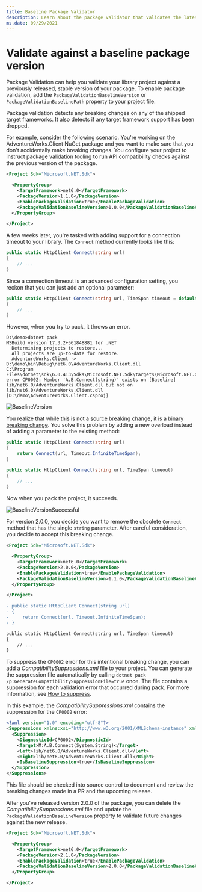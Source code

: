 ```yaml
---
title: Baseline Package Validator
description: Learn about the package validator that validates the latest version of a package with the previous, stable version.
ms.date: 09/29/2021
---
```


# Validate against a baseline package version

Package Validation can help you validate your library project against a previously released, stable version of your package. To enable package validation, add the `PackageValidationBaselineVersion` or `PackageValidationBaselinePath` property to your project file.

Package validation detects any breaking changes on any of the shipped target frameworks. It also detects if any target framework support has been dropped.

For example, consider the following scenario. You're working on the AdventureWorks.Client NuGet package and you want to make sure that you don't accidentally make breaking changes. You configure your project to instruct package validation tooling to run API compatibility checks against the previous version of the package.

```xml
<Project Sdk="Microsoft.NET.Sdk">

  <PropertyGroup>
    <TargetFramework>net6.0</TargetFramework>
    <PackageVersion>1.1.0</PackageVersion>
    <EnablePackageValidation>true</EnablePackageValidation>
    <PackageValidationBaselineVersion>1.0.0</PackageValidationBaselineVersion>
  </PropertyGroup>

</Project>
```

A few weeks later, you're tasked with adding support for a connection timeout to your library. The `Connect` method currently looks like this:

```csharp
public static HttpClient Connect(string url)
{
    // ...
}
```

Since a connection timeout is an advanced configuration setting, you reckon that you can just add an optional parameter:

```csharp
public static HttpClient Connect(string url, TimeSpan timeout = default)
{
    // ...
}
```

However, when you try to pack, it throws an error.

```dotnetcli
D:\demo>dotnet pack
MSBuild version 17.3.2+561848881 for .NET
  Determining projects to restore...
  All projects are up-to-date for restore.
  AdventureWorks.Client -> D:\demo\bin\Debug\net6.0\AdventureWorks.Client.dll
C:\Program Files\dotnet\sdk\6.0.413\Sdks\Microsoft.NET.Sdk\targets\Microsoft.NET.Compatibility.Common.targets(33,5): error CP0002: Member 'A.B.Connect(string)' exists on [Baseline] lib/net6.0/AdventureWorks.Client.dll but not on lib/net6.0/AdventureWorks.Client.dll [D:\demo\AdventureWorks.Client.csproj]
```

![BaselineVersion](media/baseline-version.png)

You realize that while this is not a [source breaking change](../../../standard/library-guidance/breaking-changes.md#source-breaking-change), it is a [binary breaking change](../../../standard/library-guidance/breaking-changes.md#binary-breaking-change). You solve this problem by adding a new overload instead of adding a parameter to the existing method:

```csharp
public static HttpClient Connect(string url)
{
    return Connect(url, Timeout.InfiniteTimeSpan);
}

public static HttpClient Connect(string url, TimeSpan timeout)
{
    // ...
}
```

Now when you pack the project, it succeeds.

![BaselineVersionSuccessful](media/baseline-version-successful.png)

For version 2.0.0, you decide you want to remove the obsolete `Connect` method that has the single `string` parameter. After careful consideration, you decide to accept this breaking change.

```xml
<Project Sdk="Microsoft.NET.Sdk">

  <PropertyGroup>
    <TargetFramework>net6.0</TargetFramework>
    <PackageVersion>2.0.0</PackageVersion>
    <EnablePackageValidation>true</EnablePackageValidation>
    <PackageValidationBaselineVersion>1.1.0</PackageValidationBaselineVersion>
  </PropertyGroup>

</Project>
```

```diff
- public static HttpClient Connect(string url)
- {
-     return Connect(url, Timeout.InfiniteTimeSpan);
- }

public static HttpClient Connect(string url, TimeSpan timeout)
{
    // ...
}
```

To suppress the `CP0002` error for this intentional breaking change, you can add a *CompatibilitySuppressions.xml* file to your project. You can generate the suppression file automatically by calling `dotnet pack /p:GenerateCompatibilitySuppressionFile=true` once. The file contains a suppression for each validation error that occurred during pack. For more information, see [How to suppress](../diagnostic-ids.md#how-to-suppress).

In this example, the *CompatibilitySuppressions.xml* contains the suppression for the `CP0002` error:

```xml
<?xml version="1.0" encoding="utf-8"?>
<Suppressions xmlns:xsi="http://www.w3.org/2001/XMLSchema-instance" xmlns:xsd="http://www.w3.org/2001/XMLSchema">
  <Suppression>
    <DiagnosticId>CP0002</DiagnosticId>
    <Target>M:A.B.Connect(System.String)</Target>
    <Left>lib/net6.0/AdventureWorks.Client.dll</Left>
    <Right>lib/net6.0/AdventureWorks.Client.dll</Right>
    <IsBaselineSuppression>true</IsBaselineSuppression>
  </Suppression>
</Suppressions>
```

This file should be checked into source control to document and review the breaking changes made in a PR and the upcoming release.

After you've released version 2.0.0 of the package, you can delete the *CompatibilitySuppressions.xml* file and update the `PackageValidationBaselineVersion` property to validate future changes against the new release.

```xml
<Project Sdk="Microsoft.NET.Sdk">

  <PropertyGroup>
    <TargetFramework>net6.0</TargetFramework>
    <PackageVersion>2.1.0</PackageVersion>
    <EnablePackageValidation>true</EnablePackageValidation>
    <PackageValidationBaselineVersion>2.0.0</PackageValidationBaselineVersion>
  </PropertyGroup>

</Project>
```

